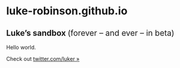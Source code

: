 # luke-robinson.github.io
<h2>Luke&rsquo;s sandbox <span style="font-weight: normal;">(forever &ndash; and ever &ndash; in beta)</span></h2>
<p>Hello world.</p>
<p>Check out <a href="https://twitter.com/luker">twitter.com/luker &raquo;</a></p>
